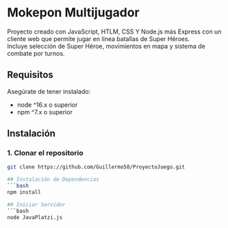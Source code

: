 # Mokepon Multijugador

Proyecto creado con JavaScript, HTLM, CSS Y Node.js más Express con un cliente web que permite jugar en línea batallas de Super Héroes.  
Incluye selección de Super Héroe, movimientos en mapa y sistema de combate por turnos.

## Requisitos

Asegúrate de tener instalado:

- node ^16.x o superior  
- npm ^7.x o superior

## Instalación

### 1. Clonar el repositorio

```bash
git clone https://github.com/Guillermo58/ProyectoJuego.git

## Instalación de Dependencias
```bash
npm install

## Iniciar Servidor
```bash
node JavaPlatzi.js




